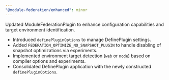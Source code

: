 ```yaml
---
"@module-federation/enhanced": minor
---
```


Updated ModuleFederationPlugin to enhance configuration capabilities and target environment identification.

- Introduced `definePluginOptions` to manage DefinePlugin settings.
- Added `FEDERATION_OPTIMIZE_NO_SNAPSHOT_PLUGIN` to handle disabling of snapshot optimizations via experiments.
- Implemented environment target detection (`web` or `node`) based on compiler options and experiments.
- Consolidated DefinePlugin application with the newly constructed `definePluginOptions`.
